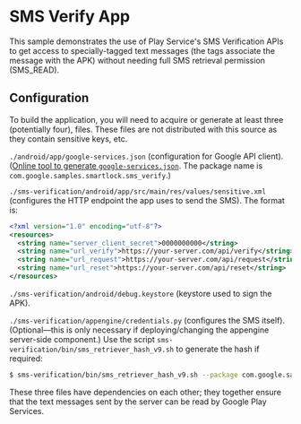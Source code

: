 # SMS Verify App

This sample demonstrates the use of Play Service's SMS Verification APIs to get
access to specially-tagged text messages (the tags associate the message with
the APK) without needing full SMS retrieval permission (SMS_READ).

## Configuration

To build the application, you will need to acquire or generate at least three
(potentially four), files. These files are not distributed with this source as
they contain sensitive keys, etc.

`./android/app/google-services.json` (configuration for Google API client).
([Online tool to generate
`google-services.json`](https://developers.google.com/mobile/add?platform=android&cntapi=signin&cnturl=https:%2F%2Fdevelopers.google.com%2Fidentity%2Fsign-in%2Fandroid%2Fsign-in%3Fconfigured%3Dtrue&cntlbl=Continue%20Adding%20Sign-In).
The package name is `com.google.samples.smartlock.sms_verify`.)

`./sms-verification/android/app/src/main/res/values/sensitive.xml` (configures
the HTTP endpoint the app uses to send the SMS). The format is:

```xml
<?xml version="1.0" encoding="utf-8"?>
<resources>
  <string name="server_client_secret">0000000000</string>
  <string name="url_verify">https://your-server.com/api/verify</string>
  <string name="url_request">https://your-server.com/api/request</string>
  <string name="url_reset">https://your-server.com/api/reset</string>
</resources>
```

`./sms-verification/android/debug.keystore` (keystore used to sign the APK).

`./sms-verification/appengine/credentials.py` (configures the SMS itself).
(Optional—this is only necessary if deploying/changing the appengine server-side
component.) Use the script `sms-verification/bin/sms_retriever_hash_v9.sh` to
generate the hash if required:

```sh
$ sms-verification/bin/sms_retriever_hash_v9.sh --package com.google.samples.smartlock.sms_verify --keystore sms-verification/android/debug.keystore 
```

These three files have dependencies on each other; they together ensure that the
text messages sent by the server can be read by Google Play Services.

